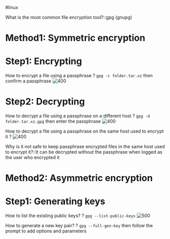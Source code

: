 #linux 

What is the most common file encryption tool?::gpg (gnupg)
# Method1: Symmetric encryption

# Step1: Encrypting
How to encrypt a file using a passphrase
?
`gpg -c folder.tar.xz` then confirm a passphrase
![400](https://i.imgur.com/UkBj6wL.png)

# Step2: Decrypting 
How to decrypt a file using a passphrase on a different host
?
`gpg -d folder.tar.xz.gpg` then enter the passphrase
![400](https://i.imgur.com/j7SPA9l.png)

How to decrypt a file using a passphrase on the same host used to encrypt it
?
![400](https://i.imgur.com/QlTdPcX.png)

Why is it not safe to keep passphrase encrypted files in the same host used to encrypt it?::It can be decrypted without the passphrase when logged as the user who encrypted it

# Method2: Asymmetric encryption

# Step1: Generating keys
How to list the existing public keys?
?
`gpg --list-public-keys` 
![500](https://i.imgur.com/d1QtGq4.png)

How to generate a new key pair?
?
`gpg --full-gen-key` then follow the prompt to add options and parameters
